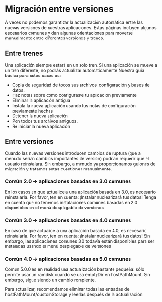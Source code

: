 # Migración entre versiones

A veces no podemos garantizar la actualización automática entre las nuevas versiones de nuestras aplicaciones. Estas páginas incluyen algunos escenarios comunes y dan algunas orientaciones para moverse manualmente entre diferentes versiones y trenes.

## Entre trenes

Una aplicación siempre estará en un solo tren. Si una aplicación se mueve a un tren diferente, no podrás actualizar automáticamente Nuestra guía básica para estos casos es:

- Copia de seguridad de todos sus archivos, configuración y bases de datos.
- Haz notas sobre cómo configuraste tu aplicación previamente
- Eliminar la aplicación antigua
- Instala la nueva aplicación usando tus notas de configuración previamente hechas
- Detener la nueva aplicación
- Pon todos tus archivos antiguos.
- Re iniciar la nueva aplicación

## Entre versiones

Cuando las nuevas versiones introducen cambios de ruptura (que a menudo serían cambios importantes de versión) podrían requerir que el usuario reinstalara. Sin embargo, a menudo ya proporcionamos guiones de migración y tratamos estas cuestiones manualmente.

### Común 2.0 -> aplicaciones basadas en 3.0 comunes

En los casos en que actualice a una aplicación basada en 3.0, es necesario reinstalarla. Por favor, ten en cuenta: ¡Instalar nuclearizará tus datos! Tenga en cuenta que no tenemos instalaciones comunes basadas en 2.0 disponibles en el menú desplegable de versiones

### Común 3.0 -> aplicaciones basadas en 4.0 comunes

En caso de que actualice a una aplicación basada en 4.0, es necesario reinstalarla. Por favor, ten en cuenta: ¡Instalar nuclearizará tus datos! Sin embargo, las aplicaciones comunes 3.0 todavía están disponibles para ser instaladas usando el menú desplegable de versiones

### Común 4.0 -> aplicaciones basadas en 5.0 comunes

Común 5.0.0 es en realidad una actualización bastante pequeña: sólo permite usar un ramdisk cuando se usa emptyDir en hostPathMount. Sin embargo, sigue siendo un cambio rompiente.

Para actualizar, recomendamos eliminar todas las entradas de hostPathMount/customStorage y leerlas después de la actualización
